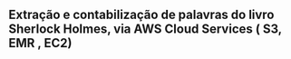 ## Extração e contabilização de palavras do livro Sherlock Holmes, via AWS Cloud Services ( S3, EMR , EC2)
